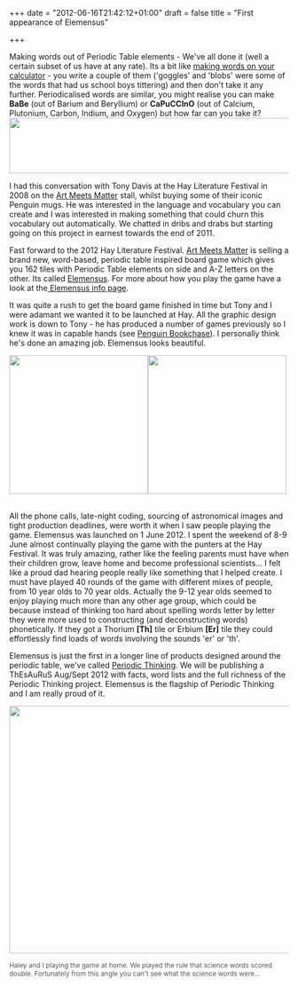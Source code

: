 +++
date = "2012-06-16T21:42:12+01:00"
draft = false
title = "First appearance of Elemensus"

+++

<p>Making words out of Periodic Table elements - We've all done it (well a certain subset of us have at any rate). Its a bit like <a href="http://www.langmaker.com/calculatorwords.htm">making words on your calculator</a> - you write a couple of them ('goggles' and 'blobs' were some of the words that had us school boys tittering) and then don't take it any further. Periodicalised words are similar, you might realise you can make <strong>BaBe</strong> (out of Barium and Beryllium) or <strong>CaPuCCInO</strong> (out of Calcium, Plutonium, Carbon, Indium, and Oxygen) but how far can you take it?<br /><a href="http://darkmattersheep.net/media/2012/06/Screen-Shot-2012-06-16-at-22.48.29.png"><img alt="" class="aligncenter size-full wp-image-654" height="100" src="http://darkmattersheep.net/media/2012/06/Screen-Shot-2012-06-16-at-22.48.29.png" title="capuccino" width="552" /></a></p>

<p>I had this conversation with Tony Davis at the Hay Literature Festival in 2008 on the <a href="http://www.artmeetmatter.com">Art Meets Matter</a> stall, whilst buying some of their iconic Penguin mugs. He was interested in the language and vocabulary you can create and I was interested in making something that could churn this vocabulary out automatically. We chatted in dribs and drabs but starting going on this project in earnest towards the end of 2011.</p>

<p>Fast forward to the 2012 Hay Literature Festival. <a href="http://www.artmeetmatter.com">Art Meets Matter</a> is selling a brand new, word-based, periodic table inspired board game which gives you 162 tiles with Periodic Table elements on side and A-Z letters on the other. Its called <a href="http://elemensus.com">Elemensus</a>. For more about how you play the game have a look at the<a href="http://elemensus.com/about"> Elemensus info page</a>.</p>

<p>It was quite a rush to get the board game finished in time but Tony and I were adamant we wanted it to be launched at Hay. All the graphic design work is down to Tony - he has produced a number of games previously so I knew it was in capable hands (see <a href="http://www.artmeetsmatter.com/penguin_classics/the_great_penguin_bookchase.htm">Penguin Bookchase</a>). I personally think he's done an amazing job. Elemensus looks beautiful.</p>

<p><a href="http://darkmattersheep.net/media/2012/06/elb_1.jpg"><img alt="" class="alignleft size-medium wp-image-645" src="http://darkmattersheep.net/media/2012/06/elb_1-300x255.jpg" title="Elemensus box" width="250" /></a><a href="http://darkmattersheep.net/media/2012/06/elemensus_box_back2.jpg"><img alt="" class="alignleft size-medium wp-image-644" src="http://darkmattersheep.net/media/2012/06/elemensus_box_back2-300x300.jpg" title="Elemensus rear" width="250" /></a><br /><div style="clear: both;"></div><br />All the phone calls, late-night coding, sourcing of astronomical images and tight production deadlines, were worth it when I saw people playing the game. Elemensus was launched on 1 June 2012. I spent the weekend of 8-9 June almost continually playing the game with the punters at the Hay Festival. It was truly amazing, rather like the feeling parents must have when their children grow, leave home and become professional scientists... I felt like a proud dad hearing people really like something that I helped create. I must have played 40 rounds of the game with different mixes of people, from 10 year olds to 70 year olds. Actually the 9-12 year olds seemed to enjoy playing much more than any other age group, which could be because instead of thinking too hard about spelling words letter by letter they were more used to constructing (and deconstructing words) phonetically. If they got a Thorium <strong>[Th]</strong> tile or Erbium <strong>[Er]</strong> tile they could effortlessly find loads of words involving the sounds 'er' or 'th'.</p>

<p>Elemensus is just the first in a longer line of products designed around the periodic table, we've called <a href="http://periodicthinking.net">Periodic Thinking</a>. We will be publishing a ThEsAuRuS Aug/Sept 2012 with facts, word lists and the full richness of the Periodic Thinking project. Elemensus is the flagship of Periodic Thinking and I am really proud of it.</p>

<p><a href="http://darkmattersheep.net/media/2012/06/IMG_0396.jpg"><img alt="" class="aligncenter size-large wp-image-647" height="446" src="http://darkmattersheep.net/media/2012/06/IMG_0396-1024x768.jpg" title="Elemensus at home" width="595" /></a><br /><div style="font-size: 85%; color: #555;">Haley and I playing the game at home. We played the rule that science words scored double. Fortunately from this angle you can't see what the science words were...</div></p>